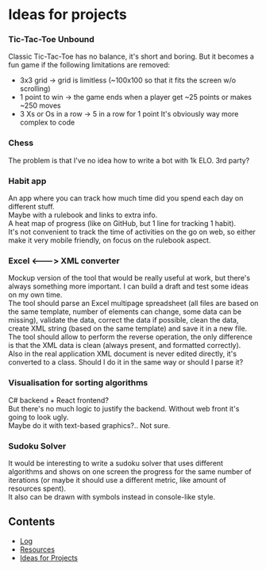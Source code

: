 # Ideas for projects

### Tic-Tac-Toe Unbound
Classic Tic-Tac-Toe has no balance, it's short and boring. But it becomes a fun game if the following limitations are removed:
- 3x3 grid -> grid is limitless (~100x100 so that it fits the screen w/o scrolling)
- 1 point to win -> the game ends when a player get ~25 points or makes ~250 moves
- 3 Xs or Os in a row -> 5 in a row for 1 point
It's obviously way more complex to code

### Chess
The problem is that I've no idea how to write a bot with 1k ELO. 3rd party?

### Habit app
An app where you can track how much time did you spend each day on different stuff.  
Maybe with a rulebook and links to extra info.  
A heat map of progress (like on GitHub, but 1 line for tracking 1 habit).  
It's not convenient to track the time of activities on the go on web, so either make it very mobile friendly, on focus on the rulebook aspect.  

### Excel <---> XML converter
Mockup version of the tool that would be really useful at work, but there's always something more important. I can build a draft and test some ideas on my own time.  
The tool should parse an Excel multipage spreadsheet (all files are based on the same template, number of elements can change, some data can be missing), validate the data, correct the data if possible, clean the data, create XML string (based on the same template) and save it in a new file.  
The tool should allow to perform the reverse operation, the only difference is that the XML data is clean (always present, and formatted correctly).  
Also in the real application XML document is never edited directly, it's converted to a class. Should I do it in the same way or should I parse it?

### Visualisation for sorting algorithms
C# backend + React frontend?  
But there's no much logic to justify the backend. Without web front it's going to look ugly.  
Maybe do it with text-based graphics?.. Not sure.

### Sudoku Solver
It would be interesting to write a sudoku solver that uses different algorithms and shows on one screen the progress for the same number of iterations (or maybe it should use a different metric, like amount of resources spent).  
It also can be drawn with symbols instead in console-like style.

## Contents
* [Log](log.md)
* [Resources](resources-programming.md)
* [Ideas for Projects](ideas-for-projects.md)
